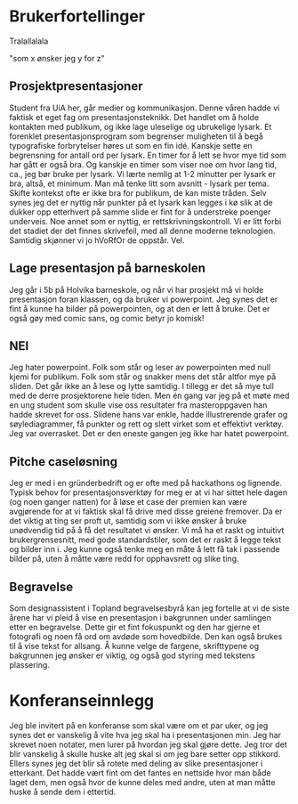 # Brukerfortellinger

Tralallalala

"som x ønsker jeg y for z"


## Prosjektpresentasjoner

Student fra UiA her, går medier og kommunikasjon. Denne våren hadde vi faktisk et eget fag om presentasjonsteknikk. Det handlet om å holde kontakten med publikum, og ikke lage uleselige og ubrukelige lysark. Et forenklet presentasjonsprogram som begrenser muligheten til å begå typografiske forbrytelser høres ut som en fin idé. Kanskje sette en begrensning for antall ord per lysark. En timer for å lett se hvor mye tid som har gått er også bra. Og kanskje en timer som viser noe om hvor lang tid, ca., jeg bør bruke per lysark. Vi lærte nemlig at 1-2 minutter per lysark er bra, altså, et minimum. Man må tenke litt som avsnitt - lysark per tema. Skifte kontekst ofte er ikke bra for publikum, de kan miste tråden. Selv synes jeg det er nyttig når punkter på et lysark kan legges i kø slik at de dukker opp etterhvert på samme slide er fint for å understreke poenger underveis. Noe annet som er nyttig, er rettskrivningskontroll. Vi er litt forbi det stadiet der det finnes skrivefeil, med all denne moderne teknologien. Samtidig skjønner vi jo hVoRfOr de oppstår. Vel.


## Lage presentasjon på barneskolen

Jeg går i 5b på Holvika barneskole, og når vi har prosjekt må vi holde presentasjon foran klassen, og da bruker vi powerpoint. Jeg synes det er fint å kunne ha bilder på powerpointen, og at den er lett å bruke. Det er også gøy med comic sans, og comic betyr jo komisk!


## NEI
Jeg hater powerpoint. Folk som står og leser av powerpointen med null kjemi for publikum. Folk som står og snakker mens det står altfor mye på sliden. Det går ikke an å lese og lytte samtidig. I tillegg er det så mye tull med de derre prosjektorene hele tiden. Men én gang var jeg på et møte med en ung student som skulle vise oss resultater fra masteroppgaven han hadde skrevet for oss. Slidene hans var enkle, hadde illustrerende grafer og søylediagrammer, få punkter og rett og slett virket som et effektivt verktøy. Jeg var overrasket. Det er den eneste gangen jeg ikke har hatet powerpoint.


## Pitche caseløsning
Jeg er med i en gründerbedrift og er ofte med på hackathons og lignende. Typisk behov for presentasjonsverktøy for meg er at vi har sittet hele dagen (og noen ganger natten) for å løse et case der premien kan være avgjørende for at vi faktisk skal få drive med disse greiene fremover. Da er det viktig at ting ser proft ut, samtidig som vi ikke ønsker å bruke unødvendig tid på å få det resultatet vi ønsker. Vi må ha et raskt og intuitivt brukergrensesnitt, med gode standardstiler, som det er raskt å legge tekst og bilder inn i. Jeg kunne også tenke meg en måte å lett få tak i passende bilder på, uten å måtte være redd for opphavsrett og slike ting.


## Begravelse
Som designassistent i Topland begravelsesbyrå kan jeg fortelle at vi de siste årene har vi pleid å vise en presentasjon i bakgrunnen under samlingen etter en begravelse. Dette gir et fint fokuspunkt og den har gjerne et fotografi og noen få ord om avdøde som hovedbilde. Den kan også brukes til å vise tekst for allsang. Å kunne velge de fargene, skrifttypene og bakgrunnen jeg ønsker er viktig, og også god styring med tekstens plassering.


# Konferanseinnlegg
Jeg ble invitert på en konferanse som skal være om et par uker, og jeg synes det er vanskelig å vite hva jeg skal ha i presentasjonen min. Jeg har skrevet noen notater, men lurer på hvordan jeg skal gjøre dette. Jeg tror det blir vanskelig å skulle huske alt jeg skal si om jeg bare setter opp stikkord. Ellers synes jeg det blir så rotete med deling av slike presentasjoner i etterkant. Det hadde vært fint om det fantes en nettside hvor man både laget dem, men også hvor de kunne deles med andre, uten at man måtte huske å sende dem i ettertid.
